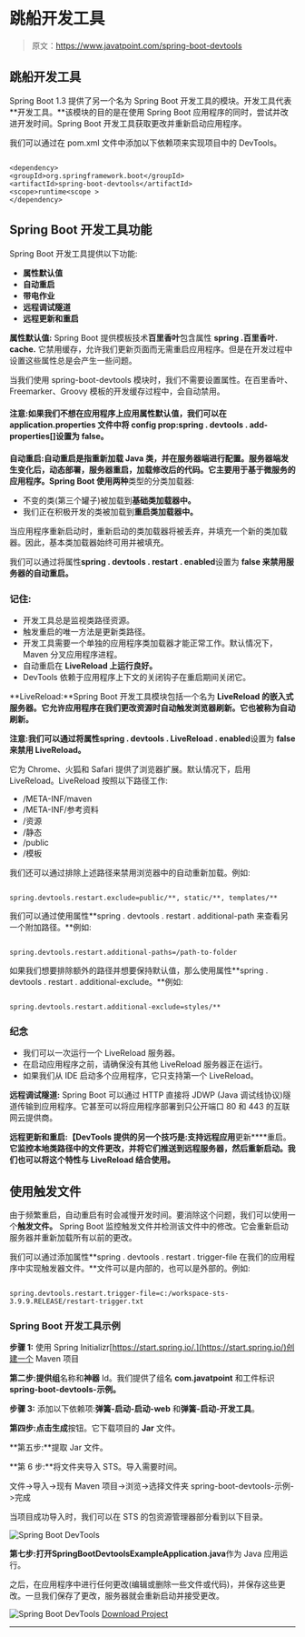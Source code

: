 # 跳船开发工具

> 原文：<https://www.javatpoint.com/spring-boot-devtools>

## 跳船开发工具

Spring Boot 1.3 提供了另一个名为 Spring Boot 开发工具的模块。开发工具代表**开发工具。**该模块的目的是在使用 Spring Boot 应用程序的同时，尝试并改进开发时间。Spring Boot 开发工具获取更改并重新启动应用程序。

我们可以通过在 pom.xml 文件中添加以下依赖项来实现项目中的 DevTools。

```

<dependency>
<groupId>org.springframework.boot</groupId>
<artifactId>spring-boot-devtools</artifactId>
<scope>runtime<scope >
</dependency>

```

## Spring Boot 开发工具功能

Spring Boot 开发工具提供以下功能:

*   **属性默认值**
*   **自动重启**
*   **带电作业**
*   **远程调试隧道**
*   **远程更新和重启**

**属性默认值:** Spring Boot 提供模板技术**百里香叶**包含属性 **spring .百里香叶. cache.** 它禁用缓存，允许我们更新页面而无需重启应用程序。但是在开发过程中设置这些属性总是会产生一些问题。

当我们使用 spring-boot-devtools 模块时，我们不需要设置属性。在百里香叶、Freemarker、Groovy 模板的开发缓存过程中，会自动禁用。

#### 注意:如果我们不想在应用程序上应用属性默认值，我们可以在 application.properties 文件中将 config prop:spring . devtools . add-properties[]设置为 false。

**自动重启:**自动重启是指重新加载 Java 类，并在服务器端进行配置。服务器端发生变化后，动态部署，服务器重启，加载修改后的代码。它主要用于基于微服务的应用程序。Spring Boot 使用**两种**类型的分类加载器:

*   不变的类(第三个罐子)被加载到**基础类加载器中。**
*   我们正在积极开发的类被加载到**重启类加载器中。**

当应用程序重新启动时，重新启动的类加载器将被丢弃，并填充一个新的类加载器。因此，基本类加载器始终可用并被填充。

我们可以通过将属性**spring . devtools . restart . enabled**设置为 **false 来禁用服务器的自动重启。**

### 记住:

*   开发工具总是监视类路径资源。
*   触发重启的唯一方法是更新类路径。
*   开发工具需要一个单独的应用程序类加载器才能正常工作。默认情况下，Maven 分叉应用程序进程。
*   自动重启在 **LiveReload 上运行良好。**
*   DevTools 依赖于应用程序上下文的关闭钩子在重启期间关闭它。

**LiveReload:**Spring Boot 开发工具模块包括一个名为 **LiveReload 的嵌入式服务器。**它允许应用程序在我们更改资源时自动触发浏览器刷新。它也被称为**自动刷新。**

**注意:**我们可以通过将属性**spring . devtools . LiveReload . enabled**设置为 **false 来禁用 LiveReload。**

它为 Chrome、火狐和 Safari 提供了浏览器扩展。默认情况下，启用 LiveReload。LiveReload 按照以下路径工作:

*   /META-INF/maven
*   /META-INF/参考资料
*   /资源
*   /静态
*   /public
*   /模板

我们还可以通过排除上述路径来禁用浏览器中的自动重新加载。例如:

```

spring.devtools.restart.exclude=public/**, static/**, templates/**

```

我们可以通过使用属性**spring . devtools . restart . additional-path 来查看另一个附加路径。**例如:

```

spring.devtools.restart.additional-paths=/path-to-folder

```

如果我们想要排除额外的路径并想要保持默认值，那么使用属性**spring . devtools . restart . additional-exclude。**例如:

```

spring.devtools.restart.additional-exclude=styles/**

```

### 纪念

*   我们可以一次运行一个 LiveReload 服务器。
*   在启动应用程序之前，请确保没有其他 LiveReload 服务器正在运行。
*   如果我们从 IDE 启动多个应用程序，它只支持第一个 LiveReload。

**远程调试隧道:** Spring Boot 可以通过 HTTP 直接将 JDWP (Java 调试线协议)隧道传输到应用程序。它甚至可以将应用程序部署到只公开端口 80 和 443 的互联网云提供商。

**远程更新和重启:【DevTools 提供的另一个技巧是:支持远程应用**更新****重启。**它监控本地类路径中的文件更改，并将它们推送到远程服务器，然后重新启动。我们也可以将这个特性与 LiveReload 结合使用。**

## 使用触发文件

由于频繁重启，自动重启有时会减慢开发时间。要消除这个问题，我们可以使用一个**触发文件。** Spring Boot 监控触发文件并检测该文件中的修改。它会重新启动服务器并重新加载所有以前的更改。

我们可以通过添加属性**spring . devtools . restart . trigger-file 在我们的应用程序中实现触发器文件。**文件可以是内部的，也可以是外部的。例如:

```

spring.devtools.restart.trigger-file=c:/workspace-sts-3.9.9.RELEASE/restart-trigger.txt

```

### Spring Boot 开发工具示例

**步骤 1:** 使用 Spring Initializr[https://start.spring.io/.](https://start.spring.io/)创建一个 Maven 项目

**第二步:**提供**组**名称和**神器** Id。我们提供了组名 **com.javatpoint** 和工件标识**spring-boot-devtools-示例。**

**步骤 3:** 添加以下依赖项:**弹簧-启动-启动-web** 和**弹簧-启动-开发工具**。

**第四步:**点击**生成**按钮。它下载项目的 **Jar** 文件。

**第五步:**提取 Jar 文件。

**第 6 步:**将文件夹导入 STS。导入需要时间。

文件->导入->现有 Maven 项目->浏览->选择文件夹 spring-boot-devtools-示例->完成

当项目成功导入时，我们可以在 STS 的包资源管理器部分看到以下目录。

![Spring Boot DevTools](../img/a2583d22b1b615740ae44f981913c6bb.png)

**第七步:**打开**SpringBootDevtoolsExampleApplication.java**作为 Java 应用运行。

之后，在应用程序中进行任何更改(编辑或删除一些文件或代码)，并保存这些更改。一旦我们保存了更改，服务器就会重新启动并接受更改。

![Spring Boot DevTools](../img/0dea08e1ab3ebc633b4f4d644228b7c6.png)
[Download Project](https://static.javatpoint.com/springboot/download/spring-boot-devtools-example.zip)

* * *